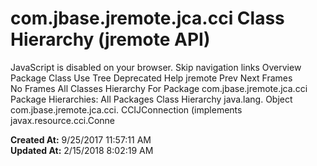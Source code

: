 # com.jbase.jremote.jca.cci Class Hierarchy (jremote   API)

JavaScript is disabled on your browser. Skip navigation links Overview Package Class Use Tree Deprecated Help jremote Prev Next Frames No Frames All Classes Hierarchy For Package com.jbase.jremote.jca.cci Package Hierarchies: All Packages Class Hierarchy java.lang. Object com.jbase.jremote.jca.cci. CCIJConnection (implements javax.resource.cci.Conne  

**Created At:** 9/25/2017 11:57:11 AM  
**Updated At:** 2/15/2018 8:02:19 AM  

